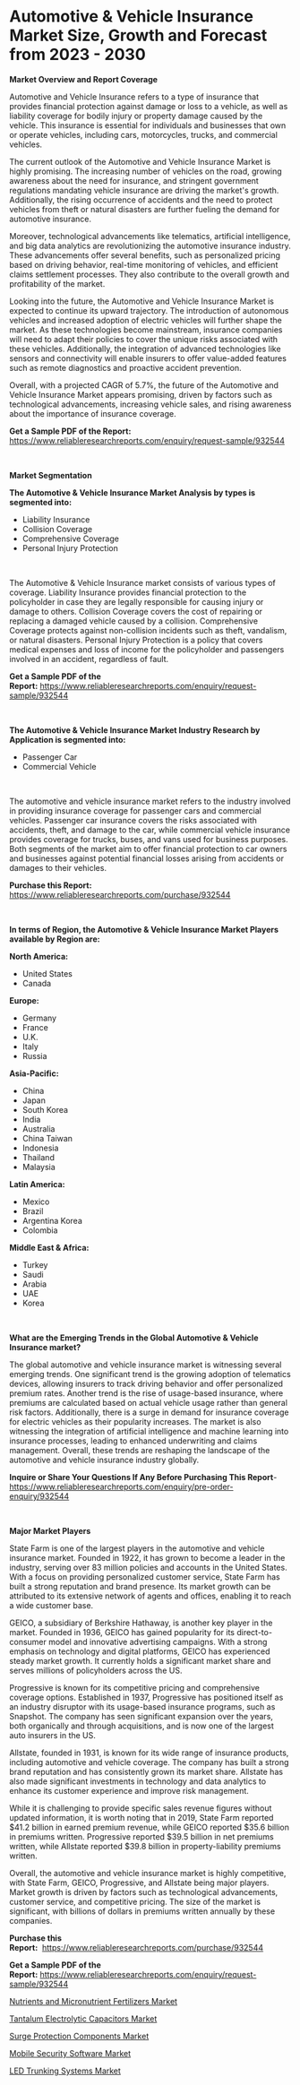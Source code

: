<p><h1>Automotive & Vehicle Insurance Market Size, Growth and Forecast from 2023 - 2030</h1></p><p><strong>Market Overview and Report Coverage</strong></p>
<p><p>Automotive and Vehicle Insurance refers to a type of insurance that provides financial protection against damage or loss to a vehicle, as well as liability coverage for bodily injury or property damage caused by the vehicle. This insurance is essential for individuals and businesses that own or operate vehicles, including cars, motorcycles, trucks, and commercial vehicles.</p><p>The current outlook of the Automotive and Vehicle Insurance Market is highly promising. The increasing number of vehicles on the road, growing awareness about the need for insurance, and stringent government regulations mandating vehicle insurance are driving the market's growth. Additionally, the rising occurrence of accidents and the need to protect vehicles from theft or natural disasters are further fueling the demand for automotive insurance.</p><p>Moreover, technological advancements like telematics, artificial intelligence, and big data analytics are revolutionizing the automotive insurance industry. These advancements offer several benefits, such as personalized pricing based on driving behavior, real-time monitoring of vehicles, and efficient claims settlement processes. They also contribute to the overall growth and profitability of the market.</p><p>Looking into the future, the Automotive and Vehicle Insurance Market is expected to continue its upward trajectory. The introduction of autonomous vehicles and increased adoption of electric vehicles will further shape the market. As these technologies become mainstream, insurance companies will need to adapt their policies to cover the unique risks associated with these vehicles. Additionally, the integration of advanced technologies like sensors and connectivity will enable insurers to offer value-added features such as remote diagnostics and proactive accident prevention.</p><p>Overall, with a projected CAGR of 5.7%, the future of the Automotive and Vehicle Insurance Market appears promising, driven by factors such as technological advancements, increasing vehicle sales, and rising awareness about the importance of insurance coverage.</p></p>
<p><strong>Get a Sample PDF of the Report:</strong> <a href="https://www.reliableresearchreports.com/enquiry/request-sample/932544">https://www.reliableresearchreports.com/enquiry/request-sample/932544</a></p>
<p>&nbsp;</p>
<p><strong>Market Segmentation</strong></p>
<p><strong>The Automotive & Vehicle Insurance Market Analysis by types is segmented into:</strong></p>
<p><ul><li>Liability Insurance</li><li>Collision Coverage</li><li>Comprehensive Coverage</li><li>Personal Injury Protection</li></ul></p>
<p>&nbsp;</p>
<p><p>The Automotive & Vehicle Insurance market consists of various types of coverage. Liability Insurance provides financial protection to the policyholder in case they are legally responsible for causing injury or damage to others. Collision Coverage covers the cost of repairing or replacing a damaged vehicle caused by a collision. Comprehensive Coverage protects against non-collision incidents such as theft, vandalism, or natural disasters. Personal Injury Protection is a policy that covers medical expenses and loss of income for the policyholder and passengers involved in an accident, regardless of fault.</p></p>
<p><strong>Get a Sample PDF of the Report:</strong>&nbsp;<a href="https://www.reliableresearchreports.com/enquiry/request-sample/932544">https://www.reliableresearchreports.com/enquiry/request-sample/932544</a></p>
<p>&nbsp;</p>
<p><strong>The Automotive & Vehicle Insurance Market Industry Research by Application is segmented into:</strong></p>
<p><ul><li>Passenger Car</li><li>Commercial Vehicle</li></ul></p>
<p>&nbsp;</p>
<p><p>The automotive and vehicle insurance market refers to the industry involved in providing insurance coverage for passenger cars and commercial vehicles. Passenger car insurance covers the risks associated with accidents, theft, and damage to the car, while commercial vehicle insurance provides coverage for trucks, buses, and vans used for business purposes. Both segments of the market aim to offer financial protection to car owners and businesses against potential financial losses arising from accidents or damages to their vehicles.</p></p>
<p><strong>Purchase this Report:</strong>&nbsp; <a href="https://www.reliableresearchreports.com/purchase/932544">https://www.reliableresearchreports.com/purchase/932544</a></p>
<p>&nbsp;</p>
<p><strong>In terms of Region, the Automotive & Vehicle Insurance Market Players available by Region are:</strong></p>
<p>
    <p> <strong> North America: </strong>
        <ul>
            <li>United States</li>
            <li>Canada</li>
        </ul>
        </p> 
    <p> <strong> Europe: </strong>
        <ul>
            <li>Germany</li>
            <li>France</li>
            <li>U.K.</li>
            <li>Italy</li>
            <li>Russia</li>
        </ul>
        </p> 
    <p> <strong> Asia-Pacific: </strong>
        <ul>
            <li>China</li>
            <li>Japan</li>
            <li>South Korea</li>
            <li>India</li>
            <li>Australia</li>
            <li>China Taiwan</li>
            <li>Indonesia</li>
            <li>Thailand</li>
            <li>Malaysia</li>
        </ul>
        </p> 
    <p> <strong> Latin America: </strong>
        <ul>
            <li>Mexico</li>
            <li>Brazil</li>
            <li>Argentina Korea</li>
            <li>Colombia</li>
        </ul>
        </p> 
    <p> <strong> Middle East & Africa: </strong>
        <ul>
            <li>Turkey</li>
            <li>Saudi</li>
            <li>Arabia</li>
            <li>UAE</li>
            <li>Korea</li>
        </ul>
    </p>
    </p>
<p>&nbsp;</p>
<p><strong>What are the Emerging Trends in the Global Automotive & Vehicle Insurance market?</strong></p>
<p><p>The global automotive and vehicle insurance market is witnessing several emerging trends. One significant trend is the growing adoption of telematics devices, allowing insurers to track driving behavior and offer personalized premium rates. Another trend is the rise of usage-based insurance, where premiums are calculated based on actual vehicle usage rather than general risk factors. Additionally, there is a surge in demand for insurance coverage for electric vehicles as their popularity increases. The market is also witnessing the integration of artificial intelligence and machine learning into insurance processes, leading to enhanced underwriting and claims management. Overall, these trends are reshaping the landscape of the automotive and vehicle insurance industry globally.</p></p>
<p><strong>Inquire or Share Your Questions If Any Before Purchasing This Report</strong>- <a href="https://www.reliableresearchreports.com/enquiry/pre-order-enquiry/932544">https://www.reliableresearchreports.com/enquiry/pre-order-enquiry/932544</a></p>
<p>&nbsp;</p>
<p><strong>Major Market Players</strong></p>
<p><p>State Farm is one of the largest players in the automotive and vehicle insurance market. Founded in 1922, it has grown to become a leader in the industry, serving over 83 million policies and accounts in the United States. With a focus on providing personalized customer service, State Farm has built a strong reputation and brand presence. Its market growth can be attributed to its extensive network of agents and offices, enabling it to reach a wide customer base.</p><p>GEICO, a subsidiary of Berkshire Hathaway, is another key player in the market. Founded in 1936, GEICO has gained popularity for its direct-to-consumer model and innovative advertising campaigns. With a strong emphasis on technology and digital platforms, GEICO has experienced steady market growth. It currently holds a significant market share and serves millions of policyholders across the US.</p><p>Progressive is known for its competitive pricing and comprehensive coverage options. Established in 1937, Progressive has positioned itself as an industry disruptor with its usage-based insurance programs, such as Snapshot. The company has seen significant expansion over the years, both organically and through acquisitions, and is now one of the largest auto insurers in the US.</p><p>Allstate, founded in 1931, is known for its wide range of insurance products, including automotive and vehicle coverage. The company has built a strong brand reputation and has consistently grown its market share. Allstate has also made significant investments in technology and data analytics to enhance its customer experience and improve risk management.</p><p>While it is challenging to provide specific sales revenue figures without updated information, it is worth noting that in 2019, State Farm reported $41.2 billion in earned premium revenue, while GEICO reported $35.6 billion in premiums written. Progressive reported $39.5 billion in net premiums written, while Allstate reported $39.8 billion in property-liability premiums written.</p><p>Overall, the automotive and vehicle insurance market is highly competitive, with State Farm, GEICO, Progressive, and Allstate being major players. Market growth is driven by factors such as technological advancements, customer service, and competitive pricing. The size of the market is significant, with billions of dollars in premiums written annually by these companies.</p></p>
<p><strong>Purchase this Report:</strong>&nbsp;&nbsp;<a href="https://www.reliableresearchreports.com/purchase/932544">https://www.reliableresearchreports.com/purchase/932544</a></p>
<p></p>
<p><strong>Get a Sample PDF of the Report:</strong>&nbsp;<a href="https://www.reliableresearchreports.com/enquiry/request-sample/932544">https://www.reliableresearchreports.com/enquiry/request-sample/932544</a></p>
<p><p><a href="https://www.linkedin.com/pulse/nutrients-micronutrient-fertilizers-market-size-growth-worwc/">Nutrients and Micronutrient Fertilizers Market</a></p><p><a href="https://www.reportprime.com/tantalum-electrolytic-capacitors-r1215">Tantalum Electrolytic Capacitors Market</a></p><p><a href="https://www.reportprime.com/surge-protection-components-r1214">Surge Protection Components Market</a></p><p><a href="https://medium.com/@carolclarkson766/mobile-security-software-market-size-growth-forecast-2023-2030-32dfc091b7c9">Mobile Security Software Market</a></p><p><a href="https://issuu.com/reportprime-2/docs/led-trunking-systems-market-size-2030.pptx?fr=xKAE9_zU1NQ">LED Trunking Systems Market</a></p></p>